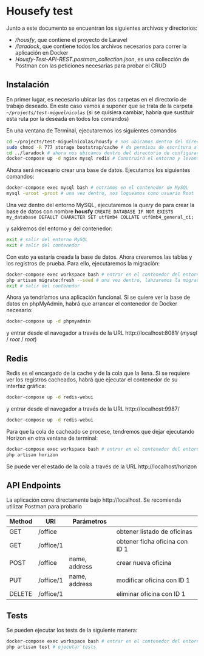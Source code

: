 # Housefy test

Junto a este documento se encuentran los siguientes archivos y directorios:
  - */housfy*, que contiene el proyecto de Laravel
  - */laradock*, que contiene todos los archivos necesarios para correr la aplicación en Docker
  - *Housfy-Test-API-REST.postman_collection.json*, es una collección de Postman con las peticiones necesarias para probar el CRUD
  
## Instalación

En primer lugar, es necesario ubicar las dos carpetas en el directorio de trabajo deseado. En este caso vamos a suponer que se trata de la carpeta *`~/projects/test-miguelnicolas`* (si se quisiera cambiar, habría que sustituir esta ruta por la deseada en todos los comandos)

En una ventana de Terminal, ejecutaremos los siguientes comandos
```sh
cd ~/projects/test-miguelnicolas/housfy # nos ubicamos dentro del directorio del proyecto
sudo chmod -R 777 storage bootstrap/cache # da permisos de escritura al directorio de cache
cd ../laradock # ahora nos ubicamos dentro del directorio de configuración de Docker
docker-compose up -d nginx mysql redis # Construirá el entorno y levantará los contenedores mínimos requeridos. Puede tardar un rato la primera vez
```
Ahora será necesario crear una base de datos. Ejecutamos los siguientes comandos:
```sh
docker-compose exec mysql bash # entramos en el contenedor de MySQL
mysql -uroot -proot # una vez dentro, nos logueamos como usuario Root
```
Una vez dentro del entorno MySQL, ejecutaremos la *query* de para crear la base de datos con nombre **housfy**
`CREATE DATABASE IF NOT EXISTS my_database DEFAULT CHARACTER SET utf8mb4 COLLATE utf8mb4_general_ci;`

y saldremos del entorno y del contenedor:
```sh
exit # salir del entorno MySQL
exit # salir del contenedor
```
Con esto ya estaría creada la base de datos. Ahora crearemos las tablas y los registros de prueba. Para ello, ejecutaremos la migración:
```sh
docker-compose exec workspace bash # entrar en el contenedor del entorno de trabajo
php artisan migrate:fresh --seed # una vez dentro, lanzaremos la migración
exit # salir del contenedor
```
Ahora ya tendríamos una aplicación funcional. Si se quiere ver la base de datos en phpMyAdmin, habrá que arrancar el contenedor de Docker necesario:
```sh
docker-compose up -d phpmyadmin
```
y entrar desde el navegador a través de la URL http://localhost:8081/ (*mysql* / *root* / *root*)

## Redis
Redis es el encargado de la cache y de la cola que la llena. Si se requiere ver los registros cacheados, habrá que ejecutar el contenedor de su interfaz gráfica:
```sh
docker-compose up -d redis-webui
```
y entrar desde el navegador a través de la URL http://localhost:9987/
```sh
docker-compose up -d redis-webui
```
Para que la cola de cacheado se procese, tendremos que dejar ejecutando Horizon en otra ventana de terminal:
```sh
docker-compose exec workspace bash # entrar en el contenedor del entorno de trabajo
php artisan horizon
```
Se puede ver el estado de la cola a través de la URL http://localhost/horizon

## API Endpoints
La aplicación corre directamente bajo http://localhost. Se recomienda utilizar Postman para probarlo

| Method | URI | Parámetros | |
| ------ | ------ | ------ | ------ |
|GET | /office | | obtener listado de oficinas |
|GET | /office/1 | | obtener ficha oficina con ID 1 |
|POST | /office | name, address | crear nueva oficina |
|PUT | /office/1 | name, address | modificar oficina con ID 1 |
|DELETE | /office/1 |  | eliminar oficina con ID 1 |

## Tests
Se pueden ejecutar los tests de la siguiente manera:
```sh
docker-compose exec workspace bash # entrar en el contenedor del entorno de trabajo
php artisan test # ejecutar tests
```